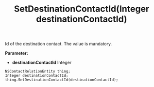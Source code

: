 ﻿---
uid: crmscript_ref_NSContactRelationEntity_SetDestinationContactId
title: SetDestinationContactId(Integer destinationContactId)
intellisense: NSContactRelationEntity.SetDestinationContactId
keywords: NSContactRelationEntity, GetDestinationContactId
so.topic: reference
---

Id of the destination contact. The value is mandatory.

**Parameter:** 
 - **destinationContactId** Integer

```crmscript
NSContactRelationEntity thing;
Integer destinationContactId;
thing.SetDestinationContactId(destinationContactId);
```

